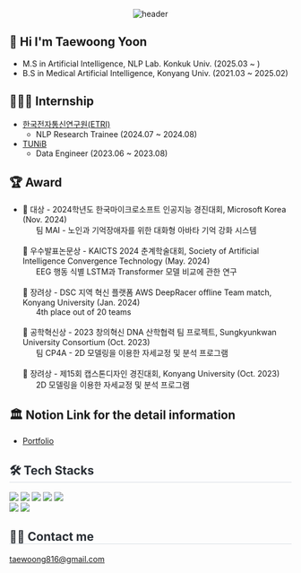 <div align="center">

![header](https://capsule-render.vercel.app/api?type=rounded&color=0:94c8f7,100:466ed4&height=200&section=header&text=Welcome%20to%20My%20Github!)

</div>

## 👋 Hi I'm Taewoong Yoon
- M.S in Artificial Intelligence, NLP Lab. Konkuk Univ. (2025.03 ~ )
- B.S in Medical Artificial Intelligence, Konyang Univ. (2021.03 ~ 2025.02)

## 🧑🏻‍💻 Internship
- [한국전자통신연구원(ETRI)](https://www.etri.re.kr/kor/main/main.etri)
  - NLP Research Trainee (2024.07 ~ 2024.08)
- [TUNiB](https://tunib.ai/)
  - Data Engineer (2023.06 ~ 2023.08)

## 🏆 Award
- 🥇 대상 - 2024학년도 한국마이크로소프트 인공지능 경진대회, Microsoft Korea (Nov. 2024)
<br/>&nbsp;&nbsp;&nbsp;&nbsp;&nbsp;&nbsp;팀 MAI - 노인과 기억장애자를 위한 대화형 아바타 기억 강화 시스템
<br/><br/>🎉 우수발표논문상 - KAICTS 2024 춘계학술대회, Society of Artificial Intelligence Convergence Technology (May. 2024)
<br/>&nbsp;&nbsp;&nbsp;&nbsp;&nbsp;&nbsp;EEG 행동 식별 LSTM과 Transformer 모델 비교에 관한 연구
<br/><br/>🥉 장려상 - DSC 지역 혁신 플랫폼 AWS DeepRacer offline Team match, Konyang University (Jan. 2024)
<br/>&nbsp;&nbsp;&nbsp;&nbsp;&nbsp;&nbsp;4th place out of 20 teams
<br/><br/>🥉 공학혁신상 - 2023 창의혁신 DNA 산학협력 팀 프로젝트, Sungkyunkwan University Consortium (Oct. 2023)
<br/>&nbsp;&nbsp;&nbsp;&nbsp;&nbsp;&nbsp;팀 CP4A - 2D 모델링을 이용한 자세교정 및 분석 프로그램
<br/><br/>🥉 장려상 - 제15회 캡스톤디자인 경진대회, Konyang University (Oct. 2023)
<br/>&nbsp;&nbsp;&nbsp;&nbsp;&nbsp;&nbsp;2D 모델링을 이용한 자세교정 및 분석 프로그램

## 🏛️ Notion Link for the detail information
- [Portfolio](https://decorous-crawdad-e1a.notion.site/TaeWoong-2695c4784dab40f7b21301e304dbba97?pvs=4)

<div style="text-align: left;">
    <h2 style="border-bottom: 1px solid #d8dee4; color: #282d33;"> 🛠️ Tech Stacks </h2>
    <div style="margin: 0; text-align: left;"> 
        <img src="https://img.shields.io/badge/Python-3776AB?style=flat&logo=Python&logoColor=white">
        <img src="https://img.shields.io/badge/PyTorch-EE4C2C?style=flat&logo=PyTorch&logoColor=white">
        <img src="https://img.shields.io/badge/Tensorflow-FF6F00?style=flat&logo=Tensorflow&logoColor=white">
        <img src="https://img.shields.io/badge/Keras-D00000?style=flat&logo=Keras&logoColor=white">
        <img src="https://img.shields.io/badge/MySQL-4479A1?style=flat&logo=MySQL&logoColor=white">
        <br/>
        <img src="https://img.shields.io/badge/Github-181717?style=flat&logo=Github&logoColor=white">
        <img src="https://img.shields.io/badge/Notion-000000?style=flat&logo=Notion&logoColor=white">
    </div>
</div>

   <div style="text-align: left;">  
        <h2 style="border-bottom: 1px solid #d8dee4; color: #282d33;"> 🧑‍💻 Contact me </h2> 
        <a href=mailto:taewoong816@gmail.com> taewoong816@gmail.com </a>
    </div> 
<br>
</div>
